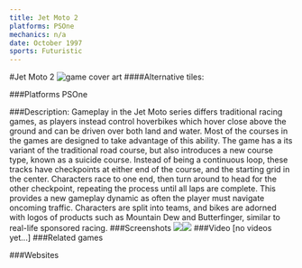 ```yaml
---
title: Jet Moto 2
platforms: PSOne
mechanics: n/a
date: October 1997
sports: Futuristic
---
```

#Jet Moto 2
![game cover art](- "Logo Title Text 1")
####Alternative tiles:

###Platforms
PSOne

###Description:
Gameplay in the Jet Moto series differs traditional racing games, as players instead control hoverbikes which hover close above the ground and can be driven over both land and water. Most of the courses in the games are designed to take advantage of this ability. 
The game has a its variant of the traditional road course, but also introduces a new course type, known as a suicide course. Instead of being a continuous loop, these tracks have checkpoints at either end of the course, and the starting grid in the center. Characters race to one end, then turn around to head for the other checkpoint, repeating the process until all laps are complete. This provides a new gameplay dynamic as often the player must navigate oncoming traffic. Characters are split into teams, and bikes are adorned with logos of products such as Mountain Dew and Butterfinger, similar to real-life sponsored racing.
###Screenshots
<a target="_blank" href="//images.igdb.com/igdb/image/upload/t_cover_big/kualqmspml4wehjjmssv.jpg"><img src="//images.igdb.com/igdb/image/upload/t_thumb/kualqmspml4wehjjmssv.jpg"/></a><a target="_blank" href="//images.igdb.com/igdb/image/upload/t_cover_big/fghacg2qqtemsvasqrhu.jpg"><img src="//images.igdb.com/igdb/image/upload/t_thumb/fghacg2qqtemsvasqrhu.jpg"/></a>
###Video
[no videos yet...]
###Related games

###Websites

